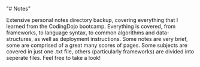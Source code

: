 "# Notes" 

Extensive personal notes directory backup, covering everything that I learned from the CodingDojo bootcamp. Everything is covered, from frameworks, to language syntax, to common algorithms and data-structures, as well as deployment instructions. Some notes are very brief, some are comprised of a great many scores of pages. Some subjects are covered in just one .txt file, others (particularly frameworks) are divided into seperate files. Feel free to take a look!